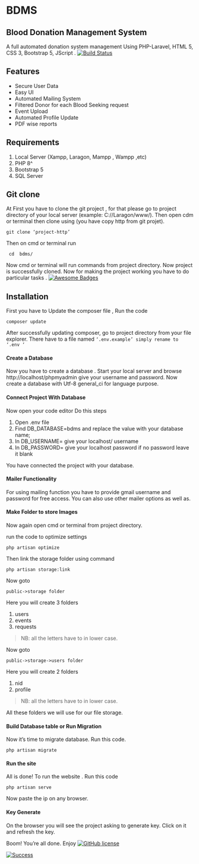 # BDMS
## Blood Donation Management System

A full automated donation system management Using PHP-Laravel, HTML 5, CSS 3, Bootstrap 5,  JScript .
[![Build Status](https://travis-ci.org/joemccann/dillinger.svg?branch=master)](https://travis-ci.org/joemccann/dillinger)
## Features
-	Secure User Data
-	Easy UI  
-	Automated Mailing System
-	Filtered Donor for each Blood Seeking request
-	Event Upload
-	Automated Profile Update
-	PDF wise reports

## Requirements 
1.	Local Server (Xampp, Laragon, Mampp , Wampp ,etc)
2.	PHP 8^
3.	Bootstrap 5
4.	SQL Server

## Git clone
At First you have to clone the git project , for that please go to project directory of your local server (example: C://Laragon/www/). Then open cdm or terminal then clone using (you have copy http from git projet).
```
git clone ‘project-http’
```
Then on cmd or terminal run
```
 cd  bdms/
 ```
Now cmd or terminal will run commands from project directory. Now project is successfully cloned. Now for making the project working you have to do particular tasks .
[![Awesome Badges](https://img.shields.io/badge/badges-awesome-green.svg)](https://github.com/Naereen/badges)

## Installation
First you have to Update the composer file , Run the code 
```
composer update
 ```
 After successfully updating composer, go to project directory from your file explorer. There have to a file named 
`‘.env.example’ simply rename to ‘.env ‘ `

#### Create a Database

Now you have to create a database . Start your local server and browse http://localhost/phpmyadmin
give your username and password. Now create a database with Utf-8 general_ci for language purpose.

#### Connect Project With Database

Now open your code editor 
Do this steps 
1.	Open .env file
2.	Find DB_DATABASE=bdms and replace the value with your database name;
3.	In DB_USERNAME= give your localhost/ username
4.	In DB_PASSWORD= give your localhost password if no password leave it blank

You have connected the project with your database.

#### Mailer Functionality


For using mailing function you have to provide gmail username and password for free access. You can also use other mailer options as well as.

#### Make Folder to store Images

Now again open cmd or terminal from project directory.

run the code to optimize settings
```
php artisan optimize
```
Then link the storage folder using command
```
php artisan storage:link
```

Now goto 
```
public->storage folder
```
Here you will create 3 folders 

1.	users
2.	events
3.	requests

>NB: all the letters have to in lower case.

Now goto 
```
public->storage->users folder
```
Here you will create 2 folders 
1.	nid
2.	profile

>NB: all the letters have to in lower case.


All these folders we will use for our file storage.
#### Build Database table or Run Migration
Now it’s time to migrate database. Run this code.
````
php artisan migrate
````
#### Run the site
All is done! To run the website . Run this code
```
php artisan serve
```
Now paste the ip on any browser.

#### Key Generate
On the browser you will see the project asking to generate key. Click on it and refresh the key.

Boom! You’re all done. Enjoy 
[![GitHub license](https://img.shields.io/github/license/Naereen/StrapDown.js.svg)](https://github.com/Naereen/StrapDown.js/blob/master/LICENSE)


[![Success](https://freesvg.org/img/success-text.png) ]()

